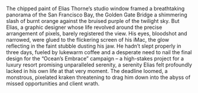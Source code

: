 The chipped paint of Elias Thorne’s studio window framed a breathtaking panorama of the San Francisco Bay, the Golden Gate Bridge a shimmering slash of burnt orange against the bruised purple of the twilight sky.  But Elias, a graphic designer whose life revolved around the precise arrangement of pixels, barely registered the view. His eyes, bloodshot and narrowed, were glued to the flickering screen of his iMac, the glow reflecting in the faint stubble dusting his jaw.  He hadn’t slept properly in three days, fueled by lukewarm coffee and a desperate need to nail the final design for the “Ocean’s Embrace” campaign – a high-stakes project for a luxury resort promising unparalleled serenity, a serenity Elias felt profoundly lacked in his own life at that very moment.  The deadline loomed, a monstrous, pixelated kraken threatening to drag him down into the abyss of missed opportunities and client wrath.
